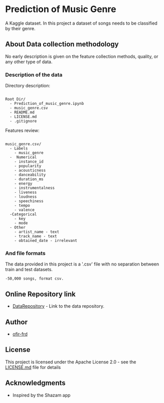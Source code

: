 # Prediction of Music Genre

A Kaggle dataset.
In this project a dataset of songs needs to be classified by their genre.


## About Data collection methodology

No early description is given on the feature collection methods, quality, or any other type of data.

### Description of the data

Directory description:

```

Root Dir/
  - Prediction_of_music_genre.ipynb
  - music_genre.csv
  - README.md
  - LICENSE.md
  - .gitignore

```

Features review:

```

music_genre.csv/
  - Labels
    - music_genre
  -  Numerical
    - instance_id
    - popularity
    - acousticness
    - danceability
    - duration_ms
    - energy
    - instrumentalness
    - liveness
    - loudness
    - speechiness
    - tempo
    - valence
  -Categorical
    - key
    - mode
  - Other
    - artist_name - text
    - track_name - text
    - obtained_date - irrelevant

```


### And file formats

The data provided in this project is a '.csv' file with no separation between train and test datasets.
```
-50,000 songs, format csv.
```

## Online Repository link

* [DataRepository](https://www.kaggle.com/vicsuperman/prediction-of-music-genre) - Link to the data repository.

## Author

* [ofir-frd](https://github.com/ofir-frd)


## License

This project is licensed under the Apache License 2.0 - see the [LICENSE.md](https://github.com/ofir-frd/Prediction_of_Music_Genre/blob/main/LICENSE) file for details

## Acknowledgments

* Inspired by the Shazam app


